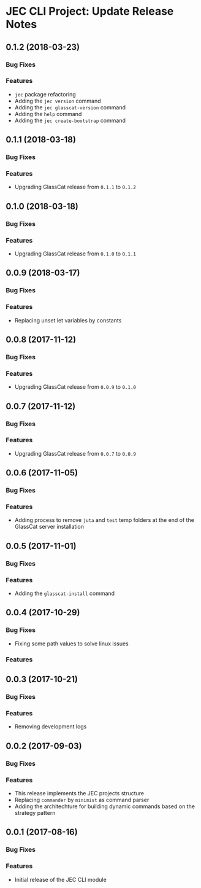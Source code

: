 # JEC CLI Project: Update Release Notes

<a name="jec-cli-0.1.2"></a>
## **0.1.2** (2018-03-23)

### Bug Fixes

### Features

- `jec` package refactoring
- Adding the `jec version` command
- Adding the `jec glasscat-version` command
- Adding the `help` command
- Adding the `jec create-bootstrap` command

<a name="jec-cli-0.1.1"></a>
## **0.1.1** (2018-03-18)

### Bug Fixes

### Features

- Upgrading GlassCat release from `0.1.1` to `0.1.2`

<a name="jec-cli-0.1.0"></a>
## **0.1.0** (2018-03-18)

### Bug Fixes

### Features

- Upgrading GlassCat release from `0.1.0` to `0.1.1`

<a name="jec-cli-0.0.9"></a>
## **0.0.9** (2018-03-17)

### Bug Fixes

### Features

- Replacing unset let variables by constants

<a name="jec-cli-0.0.8"></a>
## **0.0.8** (2017-11-12)

### Bug Fixes

### Features

- Upgrading GlassCat release from `0.0.9` to `0.1.0`

<a name="jec-cli-0.0.7"></a>
## **0.0.7** (2017-11-12)

### Bug Fixes

### Features

- Upgrading GlassCat release from `0.0.7` to `0.0.9`

<a name="jec-cli-0.0.6"></a>
## **0.0.6** (2017-11-05)

### Bug Fixes

### Features

- Adding process to remove `juta` and `test` temp folders at the end of the GlassCat server installation

<a name="jec-cli-0.0.5"></a>
## **0.0.5** (2017-11-01)

### Bug Fixes

### Features

- Adding the `glasscat-install` command

<a name="jec-cli-0.0.4"></a>
## **0.0.4** (2017-10-29)

### Bug Fixes

- Fixing some path values to solve linux issues

### Features

<a name="jec-cli-0.0.3"></a>
## **0.0.3** (2017-10-21)

### Bug Fixes

### Features

- Removing development logs

<a name="jec-cli-0.0.2"></a>
## **0.0.2** (2017-09-03)

### Bug Fixes

### Features

- This release implements the JEC projects structure
- Replacing `commander` by `minimist` as command parser
- Adding the architechture for building dynamic commands based on the strategy pattern

<a name="jec-cli-0.0.1"></a>
## **0.0.1** (2017-08-16)

### Bug Fixes

### Features

- Initial release of the JEC CLI module
